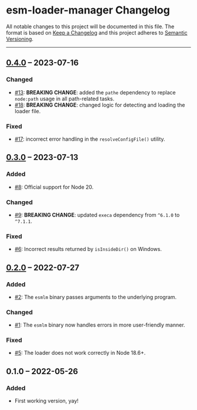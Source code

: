 # esm-loader-manager Changelog

All notable changes to this project will be documented in this file.
The format is based on [Keep a Changelog](http://keepachangelog.com/)
and this project adheres to [Semantic Versioning](http://semver.org/).

---

## [0.4.0] – 2023-07-16
### Changed
* [#13]: **BREAKING CHANGE**: added the `pathe` dependency to replace `node:path` usage in all path-related tasks.
* [#18]: **BREAKING CHANGE**: changed logic for detecting and loading the loader file.

### Fixed
* [#17]: incorrect error handling in the `resolveConfigFile()` utility.

## [0.3.0] – 2023-07-13
### Added
* [#8]: Official support for Node 20.

### Changed
* [#9]: **BREAKING CHANGE**: updated `execa` dependency from `^6.1.0` to `^7.1.1`.

### Fixed
* [#6]: Incorrect results returned by `isInsideDir()` on Windows.

## [0.2.0] – 2022-07-27
### Added
* [#2]: The `esmlm` binary passes arguments to the underlying program.

### Changed
* [#1]: The `esmlm` binary now handles errors in more user-friendly manner.

### Fixed
* [#5]: The loader does not work correctly in Node 18.6+.

## 0.1.0 – 2022-05-26
### Added
* First working version, yay!

[#1]: https://github.com/Comandeer/esm-loader-manager/issues/1
[#2]: https://github.com/Comandeer/esm-loader-manager/issues/2
[#5]: https://github.com/Comandeer/esm-loader-manager/issues/5
[#6]: https://github.com/Comandeer/esm-loader-manager/issues/6
[#8]: https://github.com/Comandeer/esm-loader-manager/issues/8
[#9]: https://github.com/Comandeer/esm-loader-manager/issues/9
[#13]: https://github.com/Comandeer/esm-loader-manager/issues/13
[#17]: https://github.com/Comandeer/esm-loader-manager/issues/17
[#18]: https://github.com/Comandeer/esm-loader-manager/issues/18

[0.4.0]: https://github.com/Comandeer/esm-loader-manager/compare/v0.3.0...v0.4.0
[0.3.0]: https://github.com/Comandeer/esm-loader-manager/compare/v0.2.0...v0.3.0
[0.2.0]: https://github.com/Comandeer/esm-loader-manager/compare/v0.1.0...v0.2.0
